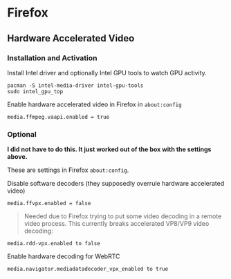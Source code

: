 # Firefox

## Hardware Accelerated Video

### Installation and Activation

Install Intel driver and optionally Intel GPU tools to watch GPU
activity.

    pacman -S intel-media-driver intel-gpu-tools
    sudo intel_gpu_top


Enable hardware accelerated video in Firefox in `about:config`

    media.ffmpeg.vaapi.enabled = true


### Optional

**I did not have to do this. It just worked out of the box with the
settings above.**

These are settings in Firefox `about:config`.

Disable software decoders (they supposedly overrule hardware accelerated
video)

    media.ffvpx.enabled = false

> Needed due to Firefox trying to put some video decoding in a remote
> video process. This currently breaks accelerated VP8/VP9 video
> decoding:

    media.rdd-vpx.enabled to false

Enable hardware decoding for WebRTC

    media.navigator.mediadatadecoder_vpx_enabled to true
